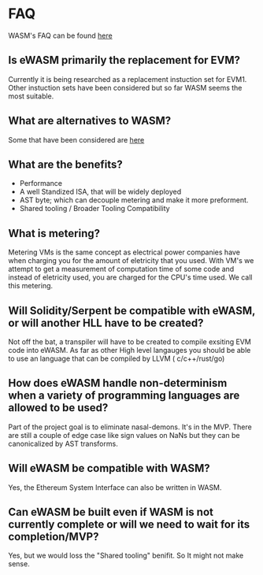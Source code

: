 # FAQ

WASM's FAQ can be found [here](https://github.com/WebAssembly/design/blob/master/FAQ.md) 

## Is eWASM primarily the replacement for EVM?  
Currently it is being researched as a replacement instuction set for EVM1. Other instuction sets have been considered but so far WASM seems the most suitable. 

## What are alternatives to WASM?  
Some that have been considered are [here](./comparison.md)

## What are the benefits?   
* Performance 
* A well Standized ISA, that will be widely deployed
* AST byte; which can decouple metering and make it more preforment.
* Shared tooling / Broader Tooling Compatibility

## What is metering?  
Metering VMs is the same concept as electrical power companies have when charging you for the amount of eletricity that you used. With VM's we attempt to get a measurement of computation time of some code and instead of eletricity used, you are charged for the CPU's time used. We call this metering.

## Will Solidity/Serpent be compatible with eWASM, or will another HLL have to be created?  
Not off the bat, a transpiler will have to be created to compile exsiting EVM code into eWASM. As far as other High level langauges you should be able to use an language that can be compiled by LLVM ( c/c++/rust/go)

## How does eWASM handle non-determinism when a variety of programming languages are allowed to be used?
Part of the project goal is to eliminate nasal-demons. It's in the MVP. There are still a couple of edge case like sign values on NaNs but they can be canonicalized by AST transforms.  

## Will eWASM be compatible with WASM?  
Yes, the Ethereum System Interface can also be written in WASM.

## Can eWASM be built even if WASM is not currently complete or will we need to wait for its completion/MVP?   
Yes, but we would loss the "Shared tooling" benifit. So It might not make sense.

